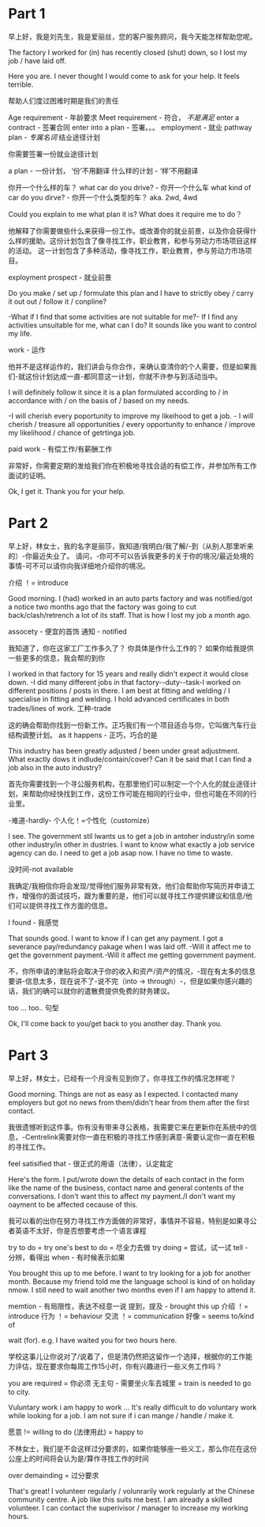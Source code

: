 # Part 1

早上好，我是刘先生，我是爱丽丝，您的客户服务顾问，我今天能怎样帮助您呢。

The factory I worked for (in) has recently closed (shut) down, so I lost my job / have laid off. 

Here you are. I never thought I would come to ask for your help. It feels terrible. 

帮助人们度过困难时期是我们的责任

Age requirement - 年龄要求
Meet requirement - 符合， *不是满足*
enter a contract - 签署合同
enter into a plan - 签署。。。
employment - 就业
pathway plan - *专属名词* 结业途径计划

你需要签署一份就业途径计划

a plan - 一份计划， ‘份’不用翻译
什么样的计划 - ‘样’不用翻译

你开一个什么样的车？
what car do you drive? - 你开一个什么车
what kind of car do you dirve? - 你开一个什么类型的车？ aka. 2wd, 4wd

Could you explain to me what plan it is? What does it require me to do？

他解释了你需要做些什么来获得一份工作。或改善你的就业前景，以及你会获得什么样的援助。这份计划包含了像寻找工作，职业教育，和参与劳动力市场项目这样的活动。
这一计划包含了多种活动，像寻找工作，职业教育，参与劳动力市场项目。


exployment prospect - 就业前景

Do you make / set up / formulate this plan and I have to strictly obey / carry it out out / follow it / conpline? 

-What if I find that some activities are not suitable for me?-
If I find any activities unsuitable for me, what can I do? It sounds like you want to control my life. 

work - 运作

他并不是这样运作的，我们讲会与你合作，来确认查清你的个人需要，但是如果我们-就这份计划达成一直-都同意这一计划，你就不许参与到活动当中。

I will definitely follow it since it is a plan formulated according to / in accordance with / on the basis of / based on my needs. 

-I will cherish every poportunity to improve my likeihood to get a job. -
I will cherish / treasure all opportunities / every opportunity to enhance / improve my likelihood / chance of getrtinga job. 

paid work - 有偿工作/有薪酬工作

非常好，你需要定期的发给我们你在积极地寻找合适的有偿工作，并参加所有工作面试的证明。

Ok, I get it. Thank you for your help. 



# Part 2
早上好，林女士，我的名字是丽莎，我知道/我明白/我了解/-到（从别人那里听来的）-你最近失业了。
请问，-你可不可以告诉我更多的关于你的境况/最近处境的事情-可不可以请你向我详细地介绍你的境况。

介绍 ！= introduce

Good morning. I (had) worked in an auto parts factory and was notified/got a notice two months ago that the factory was going to cut back/clash/retrench a lot of its staff. That is how I lost my job a month ago. 

assocety - 便宜的首饰
通知 - notified

我知道了，你在这家工厂工作多久了？ 你具体是作什么工作的？ 如果你给我提供一些更多的信息，我会帮的到你

I worked in that factory for 15 years and really didn't expect it would close down.
-I did many different jobs in that factory--duty--task-I worked on different positions / posts in there. I am best at fitting and welding / I specialise in fitting and welding. I hold advanced certificates in both trades/lines of work.
工种-trade

这的确会帮助你找到一份新工作。正巧我们有一个项目适合与你，它叫做汽车行业结构调整计划。
as it happens - 正巧，巧合的是

This industry has been greatly adjusted / been under great adjustment. What exactly dows it indlude/contain/cover? Can it be said that I can find a job also in the auto industry?

首先你需要找到一个寻公服务机构，在那里他们可以制定一个个人化的就业途径计划，来帮助你经快找到工作，这份工作可能在相同的行业中，但也可能在不同的行业里。

-难道-hardly-
个人化！=个性化（customize）

I see. The government stil lwants us to get a job in antoher industry/in some other industry/in other in dustries. 
I want to know what exactly a job service agency can do. I need to get a job asap now. I have no time to waste. 

没时间-not available

我确定/我相信你将会发现/觉得他们服务非常有效，他们会帮助你写简历并申请工作，增强你的面试技巧，跟为重要的是，他们可以就寻找工作提供建议和信息/他们可以提供寻找工作方面的信息。

I found - 我感觉

That sounds good. I want to know if I can get any payment. I got a severance pay/redundancy pakage when I was laid off. 
-Will it affect me to get the government payment.-Will it affect me getting government payment.

不，你所申请的津贴将会取决于你的收入和资产/资产的情况，-现在有太多的信息要讲-信息太多，现在说不了-说不完（into -> through）-，但是如果你感兴趣的话，我们的确可以就你的遣散费提供免费的财务建议。

too ... too.. 句型

Ok, I'll come back to you/get back to you another day. Thank you.



# Part 3
早上好，林女士，已经有一个月没有见到你了，你寻找工作的情况怎样呢？

Good morning. Things are not as easy as I expected. I contacted many employers but got no news from them/didn't hear from them after the first contact. 

我很遗憾听到这件事。你有没有带来寻公表格，我需要它来在更新你在系统中的信息，-Centrelink需要对你一直在积极的寻找工作感到满意-需要认定你一直在积极的寻找工作。

feel satisified that - 很正式的用语（法律），认定裁定

Here's the form. I put/wrote down the details of each contact in the form like the name of the business, contact name and general contents of the conversations.
I don't want this to affect my payment./I don't want my oayment to be affected cecause of this. 

我可以看的出你在努力寻找工作方面做的非常好，事情并不容易，特别是如果寻公者英语不太好，你是否想要考虑一个语言课程

try to do = try one's best to do = 尽全力去做
try doing = 尝试，试一试
tell - 分辨，看得出
when - 有时候表示如果


You brought this up to me before. I want to try looking for a job for another month. 
Because my friend told me the language school is kind of on holiday nmow. I still need to wait another two months even if I am happy to attend it. 

memtion - 有局限性，表达不经意一说
提到，提及 - brought this up
介绍 ！= introduce
行为 ！= behaviour
交流 ！= communication
好像 = seems to/kind of

wait (for). e.g. I have waited you for two hours here. 


学校这事儿让你说对了/说着了，但是清仍然把这留作一个选择，根据你的工作能力评估，现在要求你每周工作15小时，你有兴趣进行一些义务工作吗？


you are required = 你必须
无主句 - 需要坐火车去城里 = train is needed to go to city. 

Vuluntary work i am happy to work ...
It's really difficult to do voluntary work while looking for a job. 
I am not sure if i can mange / handle / make it. 


愿意 != willing to do (法律用此) = happy to


不林女士，我们是不会这样过分要求的，如果你能够座一些义工，那么你花在这份公座上的时间将会认为是/算作寻找工作的时间

over demainding = 过分要求


That's great! I volunteer regularly / volunrarily work regularly at the Chinese community centre. 
A job like this suits me best. I am already a skilled volunteer. I can contact the superivisor / manager to increase my working hours. 

